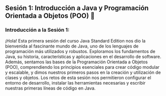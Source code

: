 ## Sesión 1: Introducción a Java y Programación Orientada a Objetos (POO) 🚀

### Introducción a la Sesión 1:
¡Hola! Esta primera sesión del curso Java Standard Edition nos dio la bienvenida al fascinante mundo de Java, uno de los lenguajes de programación más utilizados y robustos. Exploramos los fundamentos de Java, su historia, características y aplicaciones en el desarrollo de software. Además, sentamos las bases de la Programación Orientada a Objetos (POO), comprendiendo los principios esenciales para crear código modular y escalable, y dimos nuestros primeros pasos en la creación y utilización de clases y objetos. Los retos de esta sesión nos permitieron configurar el entorno de desarrollo, instalar las herramientas necesarias y escribir nuestras primeras líneas de código en Java.
